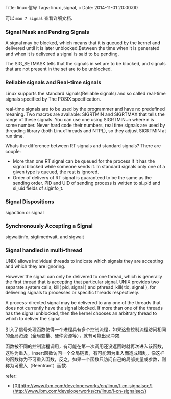 Title: linux 信号
Tags: linux ,signal, c
Date: 2014-11-01 20:00:00

可以 `man 7 signal` 查看详细文档.  

### Signal Mask and Pending Signals  
A signal may be blocked, which means that it is queued by the kernel and delivered until it is later unblocked.Between the time when it is generated and when it is delivered a signal is said to be pending.

The SIG_SETMASK tells that the signals in set are to be blocked, and signals that are not present in the set are to be unblocked. 

### Reliable signals and Real-time signals  
Linux  supports the standard signals(Reliable signals) and so called real-time signals specified by The POSIX specification. 

real-time signals are to be used by the programmer and have no predefined meaning. Two macros are available: SIGRTMIN and SIGRTMAX that tells the range of these signals. You can use one using SIGRTMIN+n where n is some number. Never hard code their numbers, real time signals are used by threading library (both LinuxThreads and NTPL), so they adjust SIGRTMIN at run time.

Whats the difference between RT signals and standard signals? There are couple:

 - More than one RT signal can be queued for the process if it has the signal blocked while someone sends it. In standard signals only one of a given type is queued, the rest is ignored.
 - Order of delivery of RT signal is guaranteed to be the same as the sending order. PID and UID of sending process is written to si_pid and si_uid fields of siginfo_t.

### Signal Dispositions  
sigaction or signal

### Synchronously Accepting a Signal  
sigwaitinfo, sigtimedwait, and sigwait

### Signal handled in multi-thread  
UNIX allows individual threads to indicate which signals they are accepting and which they are ignoring. 

However the signal can only be delivered to one thread, which is generally the first thread that is accepting that particular signal. UNIX provides two separate system calls, kill( pid, signal ) and pthread_kill( tid, signal ), for delivering signals to processes or specific threads respectively. 

A process-directed signal may be delivered to any one of the threads that does not currently have the signal blocked. If more than one of the threads has the signal unblocked, then the kernel chooses an arbitrary thread to which to deliver the signal.


引入了信号处理函数使得一个进程具有多个控制流程，如果这些控制流程访问相同的全局资源（全局变量、硬件资源等），就有可能出现冲突.

函数被不同的控制流程调用，有可能在第一次调用还没返回时就再次进入该函数，这称为重入，insert函数访问一个全局链表，有可能因为重入而造成错乱，像这样的函数称为不可重入函数，反之，如果一个函数只访问自己的局部变量或参数，则称为可重入（Reentrant）函数.

refer:

- [0][http://www.ibm.com/developerworks/cn/linux/l-cn-signalsec/](http://www.ibm.com/developerworks/cn/linux/l-cn-signalsec/)
